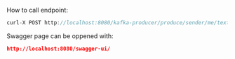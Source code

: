 How to call endpoint:

```java
curl-X POST http://localhost:8080/kafka-producer/produce/sender/me/text/hello
```

Swagger page can be oppened with:

```json
http://localhost:8080/swagger-ui/
```